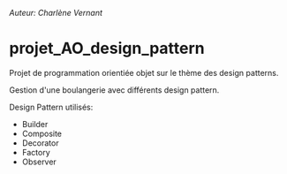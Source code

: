 *Auteur: Charlène Vernant*
# projet_AO_design_pattern

Projet de programmation orientiée objet sur le thème des design patterns.

Gestion d'une boulangerie avec différents design pattern.

Design Pattern utilisés:
- Builder
- Composite
- Decorator
- Factory
- Observer
